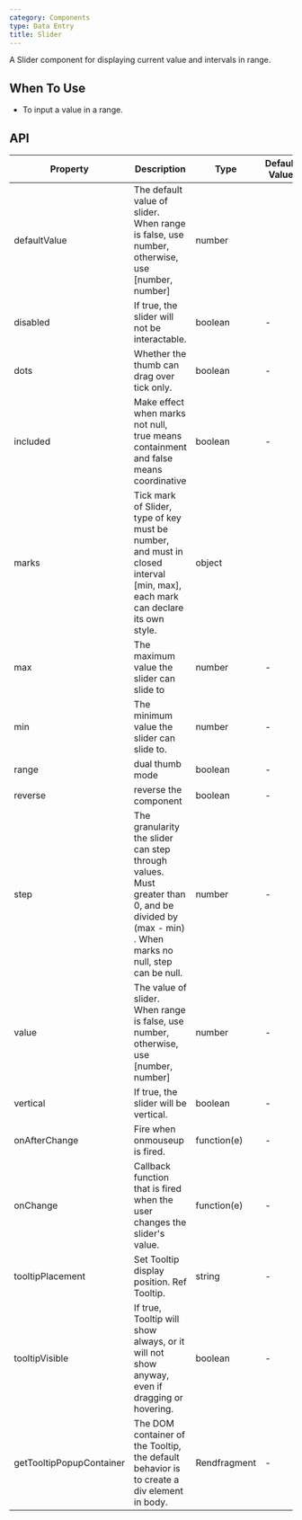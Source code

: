 ```yaml
---
category: Components
type: Data Entry
title: Slider
---
```


A Slider component for displaying current value and intervals in range.

## When To Use

- To input a value in a range.



## API

| Property | Description | Type | Default Value |
| --- | --- | --- | --- |
| defaultValue            | The default value of slider. When range is false, use number, otherwise, use [number, number]      | number         |
| disabled            | If true, the slider will not be interactable.         | boolean         |-       |
| dots |	Whether the thumb can drag over tick only.   | boolean        | -         |
| included | Make effect when marks not null, true means containment and false means coordinative                         | boolean        | -         |
| marks | Tick mark of Slider, type of key must be number, and must in closed interval [min, max], each mark can declare its own style.      | object         |
| max | The maximum value the slider can slide to                        | number        | -         |
| min |The minimum value the slider can slide to.                     | number       | -         |
| range |dual thumb mode                        | boolean        | -         |
| reverse | reverse the component                         | boolean       | -         |
| step | The granularity the slider can step through values. Must greater than 0, and be divided by (max - min) . When marks no null, step can be null.   | number        | -         |
| value | The value of slider. When range is false, use number, otherwise, use [number, number]         | number        | -         |
| vertical | If true, the slider will be vertical.                   | boolean        | -         |
| onAfterChange |Fire when onmouseup is fired.                        | function(e)        | -         |
| onChange |Callback function that is fired when the user changes the slider's value.                          | function(e)        | -         |
| tooltipPlacement | 	Set Tooltip display position. Ref Tooltip.                          | string        | -         |
| tooltipVisible |If true, Tooltip will show always, or it will not show anyway, even if dragging or hovering.                           | boolean        | -         |
| getTooltipPopupContainer | The DOM container of the Tooltip, the default behavior is to create a div element in body.                         | Rendfragment        | -         |
